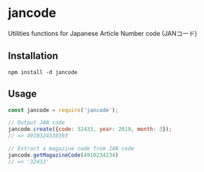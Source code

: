 # jancode

Utilities functions for Japanese Article Number code (JANコード)

## Installation

```
npm install -d jancode
```

## Usage

```js
const jancode = require('jancode');

// Output JAN code
jancode.create({code: 32433, year: 2019, month: 3});
// => 4910324330393

// Extract a magazine code from JAN code
jancode.getMagazineCode(4910234234)
// => '32433'
```
